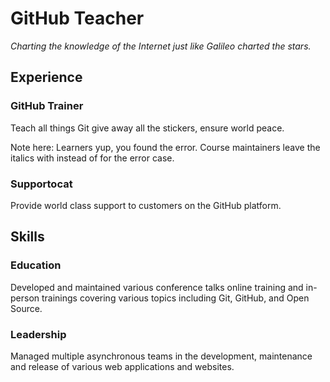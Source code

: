 # GitHub Teacher

_Charting the knowledge of the Internet just like Galileo charted the stars._

## Experience

### GitHub Trainer

Teach all things Git give away all the stickers, ensure world peace.

 Note here: Learners yup, you found the error.
  Course maintainers leave the italics with instead of for the error case.

### Supportocat

Provide world class support to customers on the GitHub platform.

## Skills

### Education

Developed and maintained various conference talks online training and in-person trainings covering various topics including Git, GitHub, and Open Source.

### Leadership

Managed multiple asynchronous teams in the development, maintenance and release of various web applications and websites.
